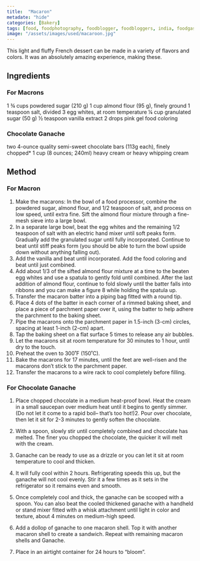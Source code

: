 ```yaml
---
title:  "Macaron"
metadate: "hide"
categories: [Bakery]
tags: [food, foodphotography, foodblogger, foodbloggers, india, foodgasm, indianfood, love, foodcoma, foodporn,indiancooking, indianrecipe, foodlovers, indianfood, indianfoodbloggers, foodiesofinstagram, foodlove, indian, indiancouple, eatlocal, eathealthy, eatwell, desifood, trending, tasty, taste, yummyinmytummy, foodie, instafood, instafoodie, foodstagram, instagood, passionatepaprika, foodblog, easy, indian, recipe, mothersrecipe, cooking, easycooking, easyrecipe, simple, simplefood]
image: "/assets/images/used/macaroon.jpg"
---
```


This light and fluffy French dessert can be made in a variety of flavors and colors. It was an absolutely amazing experience, making these.

## Ingredients

### For Macrons

1 ¾ cups powdered sugar (210 g)
1 cup almond flour (95 g), finely ground
1 teaspoon salt, divided
3 egg whites, at room temperature
¼ cup granulated sugar (50 g)
½ teaspoon vanilla extract
2 drops pink gel food coloring

### Chocolate Ganache
two 4-ounce quality semi-sweet chocolate bars (113g each), finely chopped*
1 cup (8 ounces; 240ml) heavy cream or heavy whipping cream

## Method

### For Macron
1. Make the macarons: In the bowl of a food processor, combine the powdered sugar, almond flour, and 1/2 teaspoon of salt, and process on low speed, until extra fine. Sift the almond flour mixture through a fine-mesh sieve into a large bowl.
2. In a separate large bowl, beat the egg whites and the remaining 1/2 teaspoon of salt with an electric hand mixer until soft peaks form. Gradually add the granulated sugar until fully incorporated. Continue to beat until stiff peaks form (you should be able to turn the bowl upside down without anything falling out).
3. Add the vanilla and beat until incorporated. Add the food coloring and beat until just combined.
4. Add about 1/3 of the sifted almond flour mixture at a time to the beaten egg whites and use a spatula to gently fold until combined. After the last addition of almond flour, continue to fold slowly until the batter falls into ribbons and you can make a figure 8 while holding the spatula up.
5. Transfer the macaron batter into a piping bag fitted with a round tip.
6. Place 4 dots of the batter in each corner of a rimmed baking sheet, and place a piece of parchment paper over it, using the batter to help adhere the parchment to the baking sheet.
7. Pipe the macarons onto the parchment paper in 1.5-inch (3-cm) circles, spacing at least 1-inch (2-cm) apart.
8. Tap the baking sheet on a flat surface 5 times to release any air bubbles.
9. Let the macarons sit at room temperature for 30 minutes to 1 hour, until dry to the touch.
10. Preheat the oven to 300˚F (150˚C).
11. Bake the macarons for 17 minutes, until the feet are well-risen and the macarons don’t stick to the parchment paper.
12. Transfer the macarons to a wire rack to cool completely before filling.

### For Chocolate Ganache
1. Place chopped chocolate in a medium heat-proof bowl. Heat the cream in a small saucepan over medium heat until it begins to gently simmer. (Do not let it come to a rapid boil– that’s too hot!)2. Pour over chocolate, then let it sit for 2-3 minutes to gently soften the chocolate.
3. With a spoon, slowly stir until completely combined and chocolate has melted. The finer you chopped the chocolate, the quicker it will melt with the cream. 
4. Ganache can be ready to use as a drizzle or you can let it sit at room temperature to cool and thicken. 
5. It will fully cool within 2 hours. Refrigerating speeds this up, but the ganache will not cool evenly. Stir it a few times as it sets in the refrigerator so it remains even and smooth.
6. Once completely cool and thick, the ganache can be scooped with a spoon. You can also beat the cooled thickened ganache with a handheld or stand mixer fitted with a whisk attachment until light in color and texture, about 4 minutes on medium-high speed.

1. Add a dollop of ganache to one macaron shell. Top it with another macaron shell to create a sandwich. Repeat with remaining macaron shells and Ganache.
2. Place in an airtight container for 24 hours to “bloom”.
